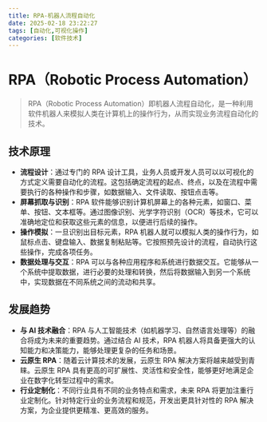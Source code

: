 ```yaml
---
title: RPA-机器人流程自动化
date: 2025-02-18 23:22:27
tags: [自动化,可视化操作]
categories: [软件技术]
---
```


# RPA（Robotic Process Automation）

> RPA（Robotic Process Automation）即机器人流程自动化，是一种利用软件机器人来模拟人类在计算机上的操作行为，从而实现业务流程自动化的技术。

## 技术原理

- **流程设计**：通过专门的 RPA 设计工具，业务人员或开发人员可以以可视化的方式定义需要自动化的流程。这包括确定流程的起点、终点，以及在流程中需要执行的各种操作和步骤，如数据输入、文件读取、按钮点击等。
- **屏幕抓取与识别**：RPA 软件能够识别计算机屏幕上的各种元素，如窗口、菜单、按钮、文本框等。通过图像识别、光学字符识别（OCR）等技术，它可以准确地定位和获取这些元素的信息，以便进行后续的操作。
- **操作模拟**：一旦识别出目标元素，RPA 机器人就可以模拟人类的操作行为，如鼠标点击、键盘输入、数据复制粘贴等。它按照预先设计的流程，自动执行这些操作，完成各项任务。
- **数据处理与交互**：RPA 可以与各种应用程序和系统进行数据交互。它能够从一个系统中提取数据，进行必要的处理和转换，然后将数据输入到另一个系统中，实现数据在不同系统之间的流动和共享。

## 发展趋势 

- **与 AI 技术融合**：RPA 与人工智能技术（如机器学习、自然语言处理等）的融合将成为未来的重要趋势。通过结合 AI 技术，RPA 机器人将具备更强大的认知能力和决策能力，能够处理更复杂的任务和场景。
- **云原生 RPA**：随着云计算技术的发展，云原生 RPA 解决方案将越来越受到青睐。云原生 RPA 具有更高的可扩展性、灵活性和安全性，能够更好地满足企业在数字化转型过程中的需求。
- **行业定制化**：不同行业具有不同的业务特点和需求，未来 RPA 将更加注重行业定制化。针对特定行业的业务流程和规范，开发出更具针对性的 RPA 解决方案，为企业提供更精准、更高效的服务。
